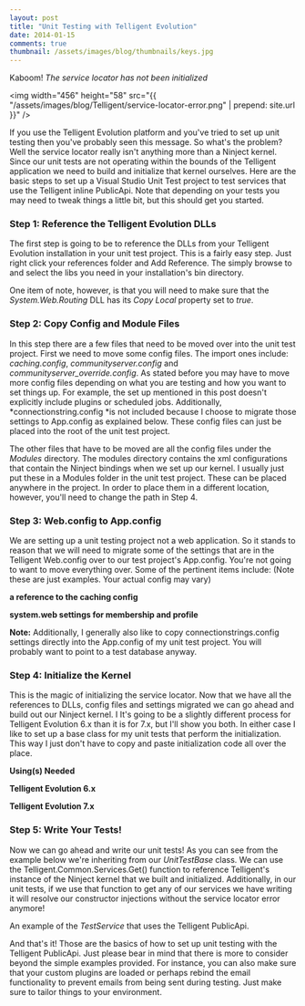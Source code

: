 ```yaml
---
layout: post
title: "Unit Testing with Telligent Evolution"
date: 2014-01-15
comments: true
thumbnail: /assets/images/blog/thumbnails/keys.jpg
---
```

Kaboom! *The service locator has not been initialized*  <!--more--> 

<img width="456" height="58" src="{{ "/assets/images/blog/Telligent/service-locator-error.png" | prepend: site.url }}" />  

If you use the Telligent Evolution platform and you've tried to set up unit testing then you've probably seen this message. 
So what's the problem? Well the service locator really isn't anything more than a Ninject kernel. Since our unit tests are 
not operating within the bounds of the Telligent application we need to build and initialize that kernel ourselves. Here are 
the basic steps to set up a Visual Studio Unit Test project to test services that use the Telligent inline PublicApi. Note 
that depending on your tests you may need to tweak things a little bit, but this should get you started.  

### Step 1: Reference the Telligent Evolution DLLs
The first step is going to be to reference the DLLs from your Telligent Evolution installation in your unit test project. 
This is a fairly easy step. Just right click your references folder and Add Reference. The simply browse to and 
select the libs you need in your installation's bin directory.  

One item of note, however, is that you will need to make sure that the *System.Web.Routing* DLL has its 
*Copy Local* property set to *true*.  

### Step 2: Copy Config and Module Files
In this step there are a few files that need to be moved over into the unit test project. First we need to move some 
config files. The import ones include: *caching.config*, *communityserver.config* and 
*communityserver_override.config*. As stated before you may have to move more config files depending on what you 
are testing and how you want to set things up. For example, the set up mentioned in this post doesn't explicitly include 
plugins or scheduled jobs. Additionally, *connectionstring.config *is not included because I choose to migrate those 
settings to App.config as explained below. These config files can just be placed into the root of the unit test project.

The other files that have to be moved are all the config files under the *Modules* directory. The modules directory 
contains the xml configurations that contain the Ninject bindings when we set up our kernel. I usually just put these in a 
Modules folder in the unit test project. These can be placed anywhere in the project. In order to place them in a different 
location, however, you'll need to change the path in Step 4.

### Step 3: Web.config to App.config

We are setting up a unit testing project not a web application. So it stands to reason that we will need to migrate some 
of the settings that are in the Telligent Web.config over to our test project's App.config. You're not going to want 
to move everything over. Some of the pertinent items include: (Note these are just examples. Your actual config may vary)

**a reference to the caching config**

<script src="https://gist.github.com/stesta/997b4eda49c5718a7992.js"></script>

**system.web settings for membership and profile**

<script src="https://gist.github.com/stesta/c0d54d082183916abdb9.js"></script>

**Note:** Additionally, I generally also like to copy connectionstrings.config settings directly into the App.config of my 
unit test project. You will probably want to point to a test database anyway.

### Step 4: Initialize the Kernel

This is the magic of initializing the service locator. Now that we have all the references to DLLs, config files and 
settings migrated we can go ahead and build out our Ninject kernel. I It's going to be a slightly different process for 
Telligent Evolution 6.x than it is for 7.x, but I'll show you both. In either case I like to set up a base class for my 
unit tests that perform the initialization. This way I just don't have to copy and paste initialization code all over 
the place.

**Using(s) Needed**

<script src="https://gist.github.com/stesta/28b08353e3718a1e50b5.js"></script> 

**Telligent Evolution 6.x**

<script src="https://gist.github.com/stesta/42cca6da12520fd368d1.js"></script>

**Telligent Evolution 7.x**

<script src="https://gist.github.com/stesta/82589e00299d51701f2b.js"></script>

### Step 5: Write Your Tests!

Now we can go ahead and write our unit tests! As you can see from the example below we're inheriting from our 
*UnitTestBase* class. We can use the Telligent.Common.Services.Get<T>() function to reference Telligent's 
instance of the Ninject kernel that we built and initialized. Additionally, in our unit tests, if we use that function 
to get any of our services we have writing it will resolve our constructor injections without the service locator 
error anymore!

<script src="https://gist.github.com/stesta/20c6b87a86df366f2d2e.js"></script>

An example of the *TestService* that uses the Telligent PublicApi.

<script src="https://gist.github.com/stesta/afa738833a63b214fdc6.js"></script>

And that's it! Those are the basics of how to set up unit testing with the Telligent PublicApi. Just please bear in mind 
that there is more to consider beyond the simple examples provided. For instance, you can also make sure that your 
custom plugins are loaded or perhaps rebind the email functionality to prevent emails from being sent during testing. 
Just make sure to tailor things to your environment.